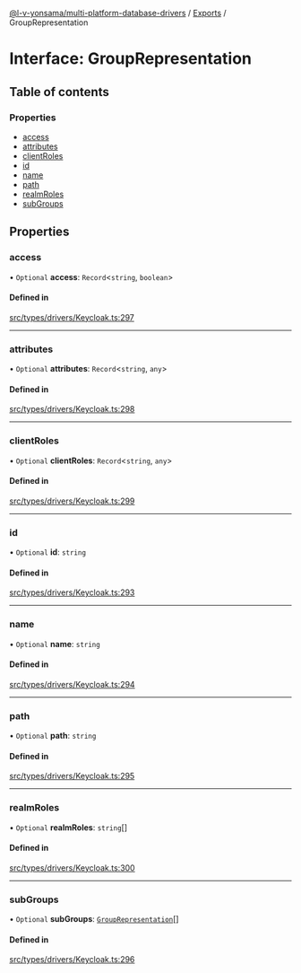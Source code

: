 [@l-v-yonsama/multi-platform-database-drivers](../README.md) / [Exports](../modules.md) / GroupRepresentation

# Interface: GroupRepresentation

## Table of contents

### Properties

- [access](GroupRepresentation.md#access)
- [attributes](GroupRepresentation.md#attributes)
- [clientRoles](GroupRepresentation.md#clientroles)
- [id](GroupRepresentation.md#id)
- [name](GroupRepresentation.md#name)
- [path](GroupRepresentation.md#path)
- [realmRoles](GroupRepresentation.md#realmroles)
- [subGroups](GroupRepresentation.md#subgroups)

## Properties

### access

• `Optional` **access**: `Record`<`string`, `boolean`\>

#### Defined in

[src/types/drivers/Keycloak.ts:297](https://github.com/l-v-yonsama/db-drivers/blob/2dbc968/src/types/drivers/Keycloak.ts#L297)

___

### attributes

• `Optional` **attributes**: `Record`<`string`, `any`\>

#### Defined in

[src/types/drivers/Keycloak.ts:298](https://github.com/l-v-yonsama/db-drivers/blob/2dbc968/src/types/drivers/Keycloak.ts#L298)

___

### clientRoles

• `Optional` **clientRoles**: `Record`<`string`, `any`\>

#### Defined in

[src/types/drivers/Keycloak.ts:299](https://github.com/l-v-yonsama/db-drivers/blob/2dbc968/src/types/drivers/Keycloak.ts#L299)

___

### id

• `Optional` **id**: `string`

#### Defined in

[src/types/drivers/Keycloak.ts:293](https://github.com/l-v-yonsama/db-drivers/blob/2dbc968/src/types/drivers/Keycloak.ts#L293)

___

### name

• `Optional` **name**: `string`

#### Defined in

[src/types/drivers/Keycloak.ts:294](https://github.com/l-v-yonsama/db-drivers/blob/2dbc968/src/types/drivers/Keycloak.ts#L294)

___

### path

• `Optional` **path**: `string`

#### Defined in

[src/types/drivers/Keycloak.ts:295](https://github.com/l-v-yonsama/db-drivers/blob/2dbc968/src/types/drivers/Keycloak.ts#L295)

___

### realmRoles

• `Optional` **realmRoles**: `string`[]

#### Defined in

[src/types/drivers/Keycloak.ts:300](https://github.com/l-v-yonsama/db-drivers/blob/2dbc968/src/types/drivers/Keycloak.ts#L300)

___

### subGroups

• `Optional` **subGroups**: [`GroupRepresentation`](GroupRepresentation.md)[]

#### Defined in

[src/types/drivers/Keycloak.ts:296](https://github.com/l-v-yonsama/db-drivers/blob/2dbc968/src/types/drivers/Keycloak.ts#L296)
